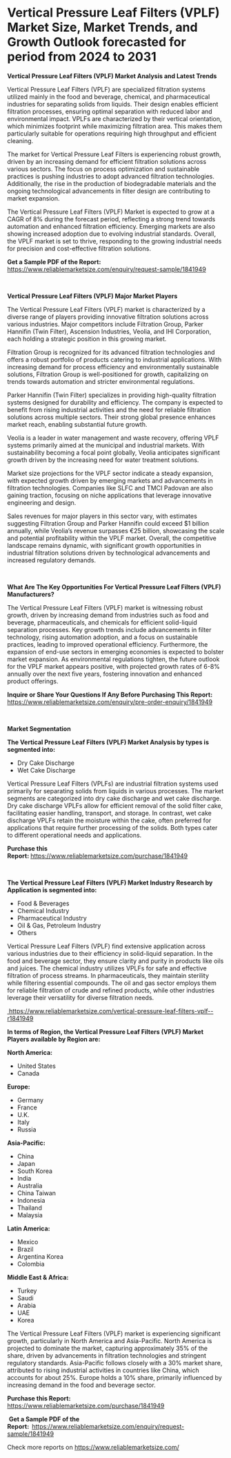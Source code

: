 <p><h1>Vertical Pressure Leaf Filters (VPLF) Market Size, Market Trends, and Growth Outlook forecasted for period from 2024 to 2031</h1></p><p><strong>Vertical Pressure Leaf Filters (VPLF) Market Analysis and Latest Trends</strong></p>
<p><p>Vertical Pressure Leaf Filters (VPLF) are specialized filtration systems utilized mainly in the food and beverage, chemical, and pharmaceutical industries for separating solids from liquids. Their design enables efficient filtration processes, ensuring optimal separation with reduced labor and environmental impact. VPLFs are characterized by their vertical orientation, which minimizes footprint while maximizing filtration area. This makes them particularly suitable for operations requiring high throughput and efficient cleaning.</p><p>The market for Vertical Pressure Leaf Filters is experiencing robust growth, driven by an increasing demand for efficient filtration solutions across various sectors. The focus on process optimization and sustainable practices is pushing industries to adopt advanced filtration technologies. Additionally, the rise in the production of biodegradable materials and the ongoing technological advancements in filter design are contributing to market expansion.</p><p>The Vertical Pressure Leaf Filters (VPLF) Market is expected to grow at a CAGR of 8% during the forecast period, reflecting a strong trend towards automation and enhanced filtration efficiency. Emerging markets are also showing increased adoption due to evolving industrial standards. Overall, the VPLF market is set to thrive, responding to the growing industrial needs for precision and cost-effective filtration solutions.</p></p>
<p><strong>Get a Sample PDF of the Report:&nbsp;</strong> <a href="https://www.reliablemarketsize.com/enquiry/request-sample/1841949?utm_campaign=1884&utm_medium=2&utm_source=Github&utm_content=ia&utm_term=31122024&utm_id=vertical-pressure-leaf-filters-vplf">https://www.reliablemarketsize.com/enquiry/request-sample/1841949</a></p>
<p>&nbsp;</p>
<p><strong>Vertical Pressure Leaf Filters (VPLF) Major Market Players</strong></p>
<p><p>The Vertical Pressure Leaf Filters (VPLF) market is characterized by a diverse range of players providing innovative filtration solutions across various industries. Major competitors include Filtration Group, Parker Hannifin (Twin Filter), Ascension Industries, Veolia, and IHI Corporation, each holding a strategic position in this growing market.</p><p>Filtration Group is recognized for its advanced filtration technologies and offers a robust portfolio of products catering to industrial applications. With increasing demand for process efficiency and environmentally sustainable solutions, Filtration Group is well-positioned for growth, capitalizing on trends towards automation and stricter environmental regulations.</p><p>Parker Hannifin (Twin Filter) specializes in providing high-quality filtration systems designed for durability and efficiency. The company is expected to benefit from rising industrial activities and the need for reliable filtration solutions across multiple sectors. Their strong global presence enhances market reach, enabling substantial future growth.</p><p>Veolia is a leader in water management and waste recovery, offering VPLF systems primarily aimed at the municipal and industrial markets. With sustainability becoming a focal point globally, Veolia anticipates significant growth driven by the increasing need for water treatment solutions.</p><p>Market size projections for the VPLF sector indicate a steady expansion, with expected growth driven by emerging markets and advancements in filtration technologies. Companies like SLFC and TMCI Padovan are also gaining traction, focusing on niche applications that leverage innovative engineering and design.</p><p>Sales revenues for major players in this sector vary, with estimates suggesting Filtration Group and Parker Hannifin could exceed $1 billion annually, while Veolia’s revenue surpasses €25 billion, showcasing the scale and potential profitability within the VPLF market. Overall, the competitive landscape remains dynamic, with significant growth opportunities in industrial filtration solutions driven by technological advancements and increased regulatory demands.</p></p>
<p>&nbsp;</p>
<p><strong>What Are The Key Opportunities For Vertical Pressure Leaf Filters (VPLF) Manufacturers?</strong></p>
<p><p>The Vertical Pressure Leaf Filters (VPLF) market is witnessing robust growth, driven by increasing demand from industries such as food and beverage, pharmaceuticals, and chemicals for efficient solid-liquid separation processes. Key growth trends include advancements in filter technology, rising automation adoption, and a focus on sustainable practices, leading to improved operational efficiency. Furthermore, the expansion of end-use sectors in emerging economies is expected to bolster market expansion. As environmental regulations tighten, the future outlook for the VPLF market appears positive, with projected growth rates of 6-8% annually over the next five years, fostering innovation and enhanced product offerings.</p></p>
<p><strong>Inquire or Share Your Questions If Any Before Purchasing This Report:</strong> <a href="https://www.reliablemarketsize.com/enquiry/pre-order-enquiry/1841949?utm_campaign=1884&utm_medium=2&utm_source=Github&utm_content=ia&utm_term=31122024&utm_id=vertical-pressure-leaf-filters-vplf">https://www.reliablemarketsize.com/enquiry/pre-order-enquiry/1841949</a></p>
<p>&nbsp;</p>
<p><strong>Market Segmentation</strong></p>
<p><strong>The Vertical Pressure Leaf Filters (VPLF) Market Analysis by types is segmented into:</strong></p>
<p><ul><li>Dry Cake Discharge</li><li>Wet Cake Discharge</li></ul></p>
<p><p>Vertical Pressure Leaf Filters (VPLFs) are industrial filtration systems used primarily for separating solids from liquids in various processes. The market segments are categorized into dry cake discharge and wet cake discharge. Dry cake discharge VPLFs allow for efficient removal of the solid filter cake, facilitating easier handling, transport, and storage. In contrast, wet cake discharge VPLFs retain the moisture within the cake, often preferred for applications that require further processing of the solids. Both types cater to different operational needs and applications.</p></p>
<p><strong>Purchase this Report:&nbsp;</strong><a href="https://www.reliablemarketsize.com/purchase/1841949?utm_campaign=1884&utm_medium=2&utm_source=Github&utm_content=ia&utm_term=31122024&utm_id=vertical-pressure-leaf-filters-vplf">https://www.reliablemarketsize.com/purchase/1841949</a></p>
<p>&nbsp;</p>
<p><strong>The Vertical Pressure Leaf Filters (VPLF) Market Industry Research by Application is segmented into:</strong></p>
<p><ul><li>Food & Beverages</li><li>Chemical Industry</li><li>Pharmaceutical Industry</li><li>Oil & Gas, Petroleum Industry</li><li>Others</li></ul></p>
<p><p>Vertical Pressure Leaf Filters (VPLF) find extensive application across various industries due to their efficiency in solid-liquid separation. In the food and beverage sector, they ensure clarity and purity in products like oils and juices. The chemical industry utilizes VPLFs for safe and effective filtration of process streams. In pharmaceuticals, they maintain sterility while filtering essential compounds. The oil and gas sector employs them for reliable filtration of crude and refined products, while other industries leverage their versatility for diverse filtration needs.</p></p>
<p><a href="https://www.reliablemarketsize.com/vertical-pressure-leaf-filters-vplf--r1841949?utm_campaign=1884&utm_medium=2&utm_source=Github&utm_content=ia&utm_term=31122024&utm_id=vertical-pressure-leaf-filters-vplf">&nbsp;https://www.reliablemarketsize.com/vertical-pressure-leaf-filters-vplf--r1841949</a></p>
<p><strong>In terms of Region, the Vertical Pressure Leaf Filters (VPLF) Market Players available by Region are:</strong></p>
<p>
    <p> <strong> North America: </strong>
        <ul>
            <li>United States</li>
            <li>Canada</li>
        </ul>
        </p> 
    <p> <strong> Europe: </strong>
        <ul>
            <li>Germany</li>
            <li>France</li>
            <li>U.K.</li>
            <li>Italy</li>
            <li>Russia</li>
        </ul>
        </p> 
    <p> <strong> Asia-Pacific: </strong>
        <ul>
            <li>China</li>
            <li>Japan</li>
            <li>South Korea</li>
            <li>India</li>
            <li>Australia</li>
            <li>China Taiwan</li>
            <li>Indonesia</li>
            <li>Thailand</li>
            <li>Malaysia</li>
        </ul>
        </p> 
    <p> <strong> Latin America: </strong>
        <ul>
            <li>Mexico</li>
            <li>Brazil</li>
            <li>Argentina Korea</li>
            <li>Colombia</li>
        </ul>
        </p> 
    <p> <strong> Middle East & Africa: </strong>
        <ul>
            <li>Turkey</li>
            <li>Saudi</li>
            <li>Arabia</li>
            <li>UAE</li>
            <li>Korea</li>
        </ul>
    </p>
    </p>
<p><p>The Vertical Pressure Leaf Filters (VPLF) market is experiencing significant growth, particularly in North America and Asia-Pacific. North America is projected to dominate the market, capturing approximately 35% of the share, driven by advancements in filtration technologies and stringent regulatory standards. Asia-Pacific follows closely with a 30% market share, attributed to rising industrial activities in countries like China, which accounts for about 25%. Europe holds a 10% share, primarily influenced by increasing demand in the food and beverage sector.</p></p>
<p><strong>Purchase this Report: </strong><a href="https://www.reliablemarketsize.com/purchase/1841949?utm_campaign=1884&utm_medium=2&utm_source=Github&utm_content=ia&utm_term=31122024&utm_id=vertical-pressure-leaf-filters-vplf">https://www.reliablemarketsize.com/purchase/1841949</a></p>
<p>&nbsp;<strong>Get a Sample PDF of the Report:&nbsp;&nbsp;</strong><a href="https://www.reliablemarketsize.com/enquiry/request-sample/1841949?utm_campaign=1884&utm_medium=2&utm_source=Github&utm_content=ia&utm_term=31122024&utm_id=vertical-pressure-leaf-filters-vplf">https://www.reliablemarketsize.com/enquiry/request-sample/1841949</a></p>
<p><strong></strong></p>
<p>Check more reports on <a href="https://www.reliablemarketsize.com/?utm_campaign=1884&utm_medium=2&utm_source=Github&utm_content=ia&utm_term=31122024&utm_id=vertical-pressure-leaf-filters-vplf">https://www.reliablemarketsize.com/</a></p>